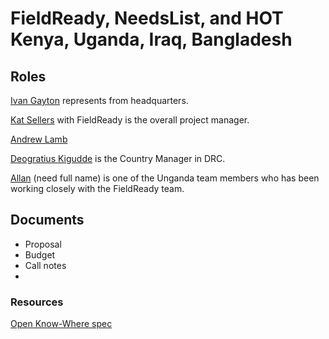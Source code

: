 # FieldReady, NeedsList, and HOT Kenya, Uganda, Iraq, Bangladesh

## Roles

[Ivan Gayton]() represents from headquarters.

[Kat Sellers]() with FieldReady is the overall project manager.

[Andrew Lamb]()

[Deogratius Kigudde]() is the Country Manager in DRC.

[Allan]() (need full name) is one of the Unganda team members who has been working closely with the FieldReady team.

## Documents

- Proposal
- Budget
- Call notes
-

### Resources
[Open Know-Where spec]()

